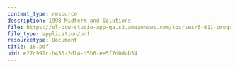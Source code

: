 ```yaml
---
content_type: resource
description: 1998 Midterm and Solutions
file: https://ol-ocw-studio-app-qa.s3.amazonaws.com/courses/6-821-programming-languages-fall-2002/e27c992cb4302d14d5b6ee5f7d0dab34_16.pdf
file_type: application/pdf
resourcetype: Document
title: 16.pdf
uid: e27c992c-b430-2d14-d5b6-ee5f7d0dab34
---
```


